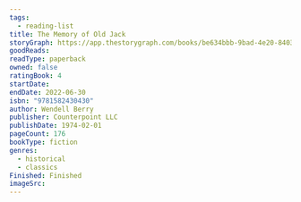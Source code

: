 ```yaml
---
tags:
  - reading-list
title: The Memory of Old Jack
storyGraph: https://app.thestorygraph.com/books/be634bbb-9bad-4e20-8403-d4b7a87fedd7
goodReads:
readType: paperback
owned: false
ratingBook: 4
startDate:
endDate: 2022-06-30
isbn: "9781582430430"
author: Wendell Berry
publisher: Counterpoint LLC
publishDate: 1974-02-01
pageCount: 176
bookType: fiction
genres:
  - historical
  - classics
Finished: Finished
imageSrc:
---
```

